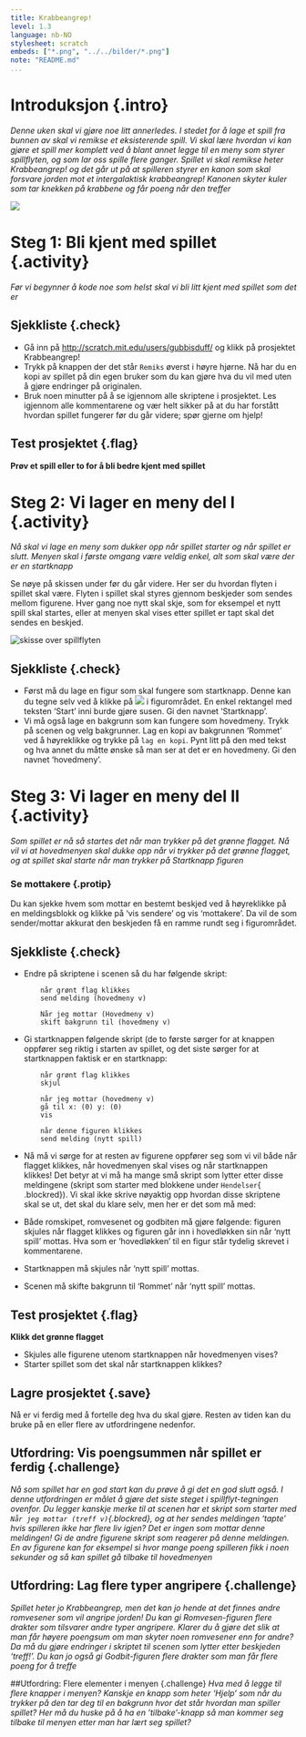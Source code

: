 ```yaml
---
title: Krabbeangrep!
level: 1.3
language: nb-NO
stylesheet: scratch
embeds: ["*.png", "../../bilder/*.png"]
note: "README.md"
...
```


# Introduksjon {.intro}
*Denne uken skal vi gjøre noe litt annerledes. I stedet for å lage et spill fra bunnen av skal vi remikse et eksisterende spill. Vi skal lære hvordan vi kan gjøre et spill mer komplett ved å blant annet legge til en meny som styrer spillflyten, og som lar oss spille flere ganger. Spillet vi skal remikse heter Krabbeangrep! og det går ut på at spilleren styrer en kanon som skal forsvare jorden mot et intergalaktisk krabbeangrep! Kanonen skyter kuler som tar knekken på krabbene og får poeng når den treffer*

![](Krabbeangrep_bakgrunn.png)

# Steg 1: Bli kjent med spillet {.activity}
*Før vi begynner å kode noe som helst skal vi bli litt kjent med spillet som det er*

## Sjekkliste {.check}
+ Gå inn på http://scratch.mit.edu/users/gubbisduff/ og klikk på prosjektet Krabbeangrep!
+ Trykk på knappen der det står `Remiks` øverst i høyre hjørne. Nå har du en kopi av spillet på din egen bruker som du kan gjøre hva du vil med uten å gjøre endringer på originalen. 
+ Bruk noen minutter på å se igjennom alle skriptene i prosjektet. Les igjennom alle kommentarene og vær helt sikker på at du har forstått hvordan spillet fungerer før du går videre; spør gjerne om hjelp!

## Test prosjektet {.flag}
__Prøv et spill eller to for å bli bedre kjent med spillet__

# Steg 2: Vi lager en meny del I {.activity}
*Nå skal vi lage en meny som dukker opp når spillet starter og når spillet er slutt. Menyen skal i første omgang være veldig enkel, alt som skal være der er en startknapp*

Se nøye på skissen under før du går videre. Her ser du hvordan flyten i spillet skal være. Flyten i spillet skal styres gjennom beskjeder som sendes mellom figurene. Hver gang noe nytt skal skje, som for eksempel et nytt spill skal startes, eller at menyen skal vises etter spillet er tapt skal det sendes en beskjed. 

![skisse over spillflyten](spillflyt.png)

## Sjekkliste {.check}
+ Først må du lage en figur som skal fungere som startknapp. Denne kan du tegne selv ved å klikke på ![](tegn-ny.png) i figurområdet. En enkel rektangel med teksten ‘Start’ inni burde gjøre susen. Gi den navnet ‘Startknapp’.
+ Vi må også lage en bakgrunn som kan fungere som hovedmeny. Trykk på scenen og velg bakgrunner. Lag en kopi av bakgrunnen ‘Rommet’ ved å høyreklikke og trykke på `lag en kopi`. Pynt litt på den med tekst og hva annet du måtte ønske så man ser at det er en hovedmeny. Gi den navnet ‘hovedmeny’. 

# Steg 3: Vi lager en meny del II {.activity}
*Som spillet er nå så startes det når man trykker på det grønne flagget. Nå vil vi at hovedmenyen skal dukke opp når vi trykker på det grønne flagget, og at spillet skal starte når man trykker på Startknapp figuren*

### Se mottakere {.protip}
Du kan sjekke hvem som mottar en bestemt beskjed ved å høyreklikke på en meldingsblokk og klikke på ‘vis sendere’ og vis ‘mottakere’. Da vil de som sender/mottar akkurat den beskjeden få en ramme rundt seg i figurområdet. 

## Sjekkliste {.check}

+ Endre på skriptene i scenen så du har følgende skript:

	```blocks
		når grønt flag klikkes
		send melding (hovedmeny v)
	```

	```blocks
		Når jeg mottar (Hovedmeny v)
		skift bakgrunn til (hovedmeny v)
	```

+ Gi startknappen følgende skript (de to første sørger for at knappen oppfører seg riktig i starten av spillet, og det siste sørger for at startknappen faktisk er en startknapp:

	```blocks
		når grønt flag klikkes
		skjul
	```

	```blocks
		når jeg mottar (hovedmeny v)
		gå til x: (0) y: (0)
		vis
	```		

	```blocks
		når denne figuren klikkes
		send melding (nytt spill)
	```

+ Nå må vi sørge for at resten av figurene oppfører seg som vi vil både når flagget klikkes, når hovedmenyen skal vises og når startknappen klikkes! Det betyr at vi må ha mange små skript som lytter etter disse meldingene (skript som starter med blokkene under `Hendelser`{ .blockred}). Vi skal ikke skrive nøyaktig opp hvordan disse skriptene skal se ut, det skal du klare selv, men her er det som må med:
+ Både romskipet, romvesenet og godbiten må gjøre følgende: figuren skjules når flagget klikkes og figuren går inn i hovedløkken sin når ‘nytt spill’ mottas. Hva som er ‘hovedløkken’ til en figur står tydelig skrevet i kommentarene.
+ Startknappen må skjules når ‘nytt spill’ mottas.
+ Scenen må skifte bakgrunn til ‘Rommet’ når ‘nytt spill’ mottas. 

## Test prosjektet {.flag}
__Klikk det grønne flagget__
+ Skjules alle figurene utenom startknappen når hovedmenyen vises?
+ Starter spillet som det skal når startknappen klikkes?

## Lagre prosjektet {.save}

Nå er vi ferdig med å fortelle deg hva du skal gjøre. Resten av tiden kan du bruke på en eller flere av utfordringene nedenfor. 

## Utfordring: Vis poengsummen når spillet er ferdig {.challenge}
*Nå som spillet har en god start kan du prøve å gi det en god slutt også. I denne utfordringen er målet å gjøre det siste steget i spillflyt-tegningen ovenfor. Du legger kanskje merke til at scenen har et skript som starter med `Når jeg mottar (treff v)`{.blockred}, og at her sendes meldingen ‘tapte’ hvis spilleren ikke har flere liv igjen? Det er ingen som mottar denne meldingen! Gi de andre figurene skript som reagerer på denne meldingen. En av figurene kan for eksempel si hvor mange poeng spilleren fikk i noen sekunder og så kan spillet gå tilbake til hovedmenyen*

## Utfordring: Lag flere typer angripere {.challenge}
*Spillet heter jo Krabbeangrep, men det kan jo hende at det finnes andre romvesener som vil angripe jorden! Du kan gi Romvesen-figuren flere drakter som tilsvarer andre typer angripere. Klarer du å gjøre det slik at man får høyere poengsum om man skyter noen romvesener enn for andre? Da må du gjøre endringer i skriptet til scenen som lytter etter beskjeden ‘treff!’. Du kan jo også gi Godbit-figuren flere drakter som man får flere poeng for å treffe*

##Utfordring: Flere elementer i menyen {.challenge}
*Hva med å legge til flere knapper i menyen? Kanskje en knapp som heter ‘Hjelp’ som når du trykker på den tar deg til en bakgrunn hvor det står hvordan man spiller spillet? Her må du huske på å ha en ’tilbake’-knapp så man kommer seg tilbake til menyen etter man har lært seg spillet?*



